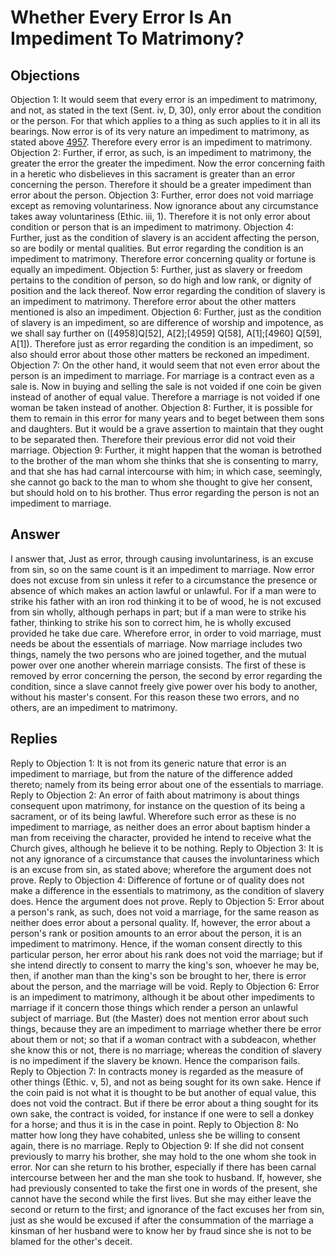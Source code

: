 # Whether Every Error Is An Impediment To Matrimony?
## Objections
Objection 1: It would seem that every error is an impediment to matrimony, and not, as stated in the text (Sent. iv, D, 30), only error about the condition or the person. For that which applies to a thing as such applies to it in all its bearings. Now error is of its very nature an impediment to matrimony, as stated above [4957](A[1]). Therefore every error is an impediment to matrimony.
Objection 2: Further, if error, as such, is an impediment to matrimony, the greater the error the greater the impediment. Now the error concerning faith in a heretic who disbelieves in this sacrament is greater than an error concerning the person. Therefore it should be a greater impediment than error about the person.
Objection 3: Further, error does not void marriage except as removing voluntariness. Now ignorance about any circumstance takes away voluntariness (Ethic. iii, 1). Therefore it is not only error about condition or person that is an impediment to matrimony.
Objection 4: Further, just as the condition of slavery is an accident affecting the person, so are bodily or mental qualities. But error regarding the condition is an impediment to matrimony. Therefore error concerning quality or fortune is equally an impediment.
Objection 5: Further, just as slavery or freedom pertains to the condition of person, so do high and low rank, or dignity of position and the lack thereof. Now error regarding the condition of slavery is an impediment to matrimony. Therefore error about the other matters mentioned is also an impediment.
Objection 6: Further, just as the condition of slavery is an impediment, so are difference of worship and impotence, as we shall say further on ([4958]Q[52], A[2];[4959] Q[58], A[1];[4960] Q[59], A[1]). Therefore just as error regarding the condition is an impediment, so also should error about those other matters be reckoned an impediment.
Objection 7: On the other hand, it would seem that not even error about the person is an impediment to marriage. For marriage is a contract even as a sale is. Now in buying and selling the sale is not voided if one coin be given instead of another of equal value. Therefore a marriage is not voided if one woman be taken instead of another.
Objection 8: Further, it is possible for them to remain in this error for many years and to beget between them sons and daughters. But it would be a grave assertion to maintain that they ought to be separated then. Therefore their previous error did not void their marriage.
Objection 9: Further, it might happen that the woman is betrothed to the brother of the man whom she thinks that she is consenting to marry, and that she has had carnal intercourse with him; in which case, seemingly, she cannot go back to the man to whom she thought to give her consent, but should hold on to his brother. Thus error regarding the person is not an impediment to marriage.
## Answer

I answer that, Just as error, through causing involuntariness, is an excuse from sin, so on the same count is it an impediment to marriage. Now error does not excuse from sin unless it refer to a circumstance the presence or absence of which makes an action lawful or unlawful. For if a man were to strike his father with an iron rod thinking it to be of wood, he is not excused from sin wholly, although perhaps in part; but if a man were to strike his father, thinking to strike his son to correct him, he is wholly excused provided he take due care. Wherefore error, in order to void marriage, must needs be about the essentials of marriage. Now marriage includes two things, namely the two persons who are joined together, and the mutual power over one another wherein marriage consists. The first of these is removed by error concerning the person, the second by error regarding the condition, since a slave cannot freely give power over his body to another, without his master's consent. For this reason these two errors, and no others, are an impediment to matrimony.
## Replies
Reply to Objection 1: It is not from its generic nature that error is an impediment to marriage, but from the nature of the difference added thereto; namely from its being error about one of the essentials to marriage.
Reply to Objection 2: An error of faith about matrimony is about things consequent upon matrimony, for instance on the question of its being a sacrament, or of its being lawful. Wherefore such error as these is no impediment to marriage, as neither does an error about baptism hinder a man from receiving the character, provided he intend to receive what the Church gives, although he believe it to be nothing.
Reply to Objection 3: It is not any ignorance of a circumstance that causes the involuntariness which is an excuse from sin, as stated above; wherefore the argument does not prove.
Reply to Objection 4: Difference of fortune or of quality does not make a difference in the essentials to matrimony, as the condition of slavery does. Hence the argument does not prove.
Reply to Objection 5: Error about a person's rank, as such, does not void a marriage, for the same reason as neither does error about a personal quality. If, however, the error about a person's rank or position amounts to an error about the person, it is an impediment to matrimony. Hence, if the woman consent directly to this particular person, her error about his rank does not void the marriage; but if she intend directly to consent to marry the king's son, whoever he may be, then, if another man than the king's son be brought to her, there is error about the person, and the marriage will be void.
Reply to Objection 6: Error is an impediment to matrimony, although it be about other impediments to marriage if it concern those things which render a person an unlawful subject of marriage. But (the Master) does not mention error about such things, because they are an impediment to marriage whether there be error about them or not; so that if a woman contract with a subdeacon, whether she know this or not, there is no marriage; whereas the condition of slavery is no impediment if the slavery be known. Hence the comparison fails.
Reply to Objection 7: In contracts money is regarded as the measure of other things (Ethic. v, 5), and not as being sought for its own sake. Hence if the coin paid is not what it is thought to be but another of equal value, this does not void the contract. But if there be error about a thing sought for its own sake, the contract is voided, for instance if one were to sell a donkey for a horse; and thus it is in the case in point.
Reply to Objection 8: No matter how long they have cohabited, unless she be willing to consent again, there is no marriage.
Reply to Objection 9: If she did not consent previously to marry his brother, she may hold to the one whom she took in error. Nor can she return to his brother, especially if there has been carnal intercourse between her and the man she took to husband. If, however, she had previously consented to take the first one in words of the present, she cannot have the second while the first lives. But she may either leave the second or return to the first; and ignorance of the fact excuses her from sin, just as she would be excused if after the consummation of the marriage a kinsman of her husband were to know her by fraud since she is not to be blamed for the other's deceit.